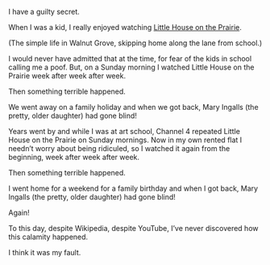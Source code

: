 

I have a guilty secret. 

When I was a kid, I really enjoyed watching [Little House on the
Prairie](http://en.wikipedia.org/wiki/Little_House_on_the_Prairie_(TV_series)).

(The simple life in Walnut Grove, skipping home along the lane from school.)

I would never have admitted that at the time, for fear of the kids in school calling me a poof. But, on a
Sunday morning I watched Little House on the Prairie week after week after week.

Then something terrible happened.

We went away on a family holiday and when we got back, Mary Ingalls (the pretty, older daughter) had gone
blind! 

Years went by and while I was at art school, Channel 4 repeated Little House on the Prairie on Sunday
mornings. Now in my own rented flat I needn’t worry about being ridiculed, so I watched it again from the
beginning, week after week after week.

Then something terrible happened.

I went home for a weekend for a family birthday and when I got back, Mary Ingalls (the pretty, older daughter)
had gone blind!

Again!

To this day, despite Wikipedia, despite YouTube, I’ve never discovered how this calamity happened. 

I think it was my fault.